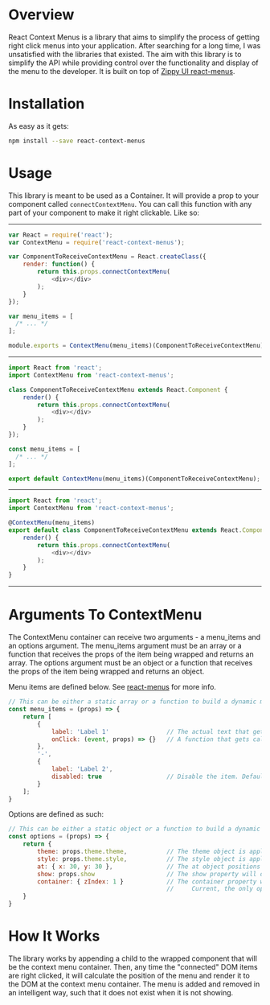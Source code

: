 Overview
========

React Context Menus is a library that aims to simplify the process of getting right click menus into your application. After searching for a long time, I was unsatisfied with the libraries that existed. The aim with this library is to simplify the API while providing control over the functionality and display of the menu to the developer. It is built on top of [Zippy UI react-menus](https://github.com/zippyui/react-menus).

Installation
============

As easy as it gets:

```bash
npm install --save react-context-menus
```

Usage
=====

This library is meant to be used as a Container. It will provide a prop to your component called ```connectContextMenu```. You can call this function with any part of your component to make it right clickable. Like so:

-------------------
```js
var React = require('react');
var ContextMenu = require('react-context-menus');

var ComponentToReceiveContextMenu = React.createClass({
    render: function() {
        return this.props.connectContextMenu(
            <div></div>
        );
    }
});

var menu_items = [
  /* ... */
];

module.exports = ContextMenu(menu_items)(ComponentToReceiveContextMenu);
```
-------------------
```js
import React from 'react';
import ContextMenu from 'react-context-menus';

class ComponentToReceiveContextMenu extends React.Component {
    render() {
        return this.props.connectContextMenu(
            <div></div>
        );
    }
});

const menu_items = [
  /* ... */
];

export default ContextMenu(menu_items)(ComponentToReceiveContextMenu);
```
-------------------
```js
import React from 'react';
import ContextMenu from 'react-context-menus';

@ContextMenu(menu_items)
export default class ComponentToReceiveContextMenu extends React.Component {
    render() {
        return this.props.connectContextMenu(
            <div></div>
        );
    }
}
```
-------------------

Arguments To ContextMenu
========================

The ContextMenu container can receive two arguments - a menu_items and an options argument. The menu_items argument must be an array or a function that receives the props of the item being wrapped and returns an array. The options argument must be an object or a function that receives the props of the item being wrapped and returns an object.

Menu items are defined below. See [react-menus](https://github.com/zippyui/react-menus) for more info.

```js
// This can be either a static array or a function to build a dynamic menu based on the thing that is clicked.
const menu_items = (props) => {
    return [
        {
            label: 'Label 1'                // The actual text that gets displayed
            onClick: (event, props) => {}   // A function that gets called on click of menu item. It receives the props of the wrapped component.
        },
        '-',
        {
            label: 'Label 2',
            disabled: true                  // Disable the item. Defaults to false.
        }
    ];
}
```

Options are defined as such:

```js
// This can be either a static object or a function to build a dynamic object based on the thing that is clicked.
const options = (props) => {
    return {
        theme: props.theme.theme,           // The theme object is applied to items
        style: props.theme.style,           // The style object is applied to the overall menu
        at: { x: 30, y: 30 },               // The at object positions the menu (if you want to do it manually)
        show: props.show                    // The show property will determine whether to show the menu (if you want to do it manually)
        container: { zIndex: 1 }            // The container property will adjust the menu container (the fixed element that's attached to your component).
                                            //     Current, the only option is to adjust its zIndex if needed.
    }
}
```

How It Works
============

The library works by appending a child to the wrapped component that will be the context menu container. Then, any time the "connected" DOM items are right clicked, it will calculate the position of the menu and render it to the DOM at the context menu container. The menu is added and removed in an intelligent way, such that it does not exist when it is not showing.
